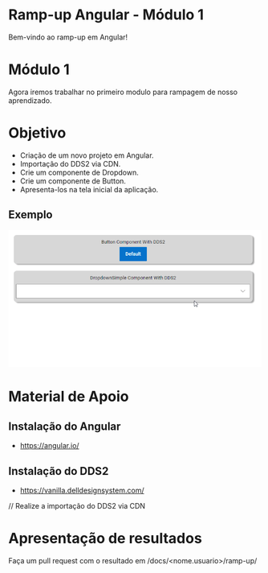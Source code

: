# Ramp-up Angular - Módulo 1

Bem-vindo ao ramp-up em Angular!

# Módulo 1

Agora iremos trabalhar no primeiro modulo para rampagem de nosso aprendizado.

# Objetivo

- Criação de um novo projeto em Angular.
- Importação do DDS2 via CDN.
- Crie um componente de Dropdown.
- Crie um componente de Button.
- Apresenta-los na tela inicial da aplicação.

## Exemplo
![Exemplo](assets/exemplo.gif)

# Material de Apoio

## Instalação do Angular

- https://angular.io/

## Instalação do DDS2

- https://vanilla.delldesignsystem.com/

// Realize a importação do DDS2 via CDN

# Apresentação de resultados

Faça um pull request com o resultado em /docs/<nome.usuario>/ramp-up/
